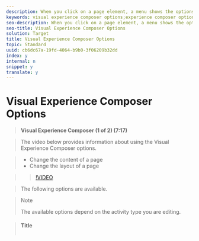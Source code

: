 ```yaml
---
description: When you click on a page element, a menu shows the options that are available for that element type.
keywords: visual experience composer options;experience composer options;experience options;edit text;edit html;edit text/html;edit background color;background color;insert element;edit link;link;visual experience composer link;edit css class;css class;swap offer;offer swap;swap image;image swap;remove item;item remove;hide item;item hide;rearrange;move element;element move;resize element;element resize;element;expand selection;navigate to this link;navigate link;link navigate;navigate;link;undo;redo;undo/redo
seo-description: When you click on a page element, a menu shows the options that are available for that element type.
seo-title: Visual Experience Composer Options
solution: Target
title: Visual Experience Composer Options
topic: Standard
uuid: cb6dc67a-19fd-4064-b9b0-3f06209b32dd
index: y
internal: n
snippet: y
translate: y
---
```


# Visual Experience Composer Options


>**Visual Experience Composer (1 of 2) (7:17)** 

>The video below provides information about using the Visual Experience Composer options. 

>
>* Change the content of a page
>* Change the layout of a page


>>[!VIDEO](https://vimeo.com/2KUDgu6Mscg) 

>The following options are available. 


>>[!NOTE]
>>
>>The available options depend on the activity type you are editing.
>




>#### Title
>|   |  |
>|---|---|

